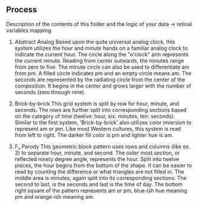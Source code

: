 ## Process

Description of the contents of this folder and the logic of your data → retinal variables mapping.

1) Abstract Analog
Based upon the quite universal analog clock, this system utilizes the hour and minute hands on a familiar analog clock to indicate the current hour. The circle along the "o'clock" arm represents the current minute. Reading from center outwards, the minutes range from zero to five. The minute circle can also be used to differentiate am from pm. A filled circle indicates pm and an empty circle means am. The seconds are represented by the radiating circle from the center of the composition. It begins in the center and grows larger with the number of seconds (zero through nine).

2) Brick-by-brick
This grid system is split by row for hour, minute, and seconds. The rows are further split into corresponding sections based on the category of time (twelve: hour, six: minutes, ten: seconds). Similar to the first system, 'Brick-by-brick' also utilizes color inversion to represent am or pm. Like most Western cultures, this system is read from left to right. The darker fill color is pm and lighter hue is am.

3) Fₙ Parody
This geometric block pattern uses rows and columns (like ex. 2) to separate hour, minute, and second. The outer most section, or reflected ninety degree angle, represents the hour. Split into twelve pieces, the hour begins from the bottom of the shape. It can be easier to read by counting the difference or what triangles are not filled in. The middle area is minutes, again split into its corresponding sections. The second to last, is the seconds and last is the time of day. The bottom right square of the pattern represents am or pm, blue-ish hue meaning pm and orange-ish meaning am.
